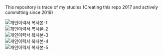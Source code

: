 This repository is trace of my studies
(Creating this repo 2017 and actively committing since 2019)

![개인이력서 복사본-1](https://user-images.githubusercontent.com/34568203/79694449-3c3ef980-82ab-11ea-8063-df33efa612ce.jpg)  
![개인이력서 복사본-2](https://user-images.githubusercontent.com/34568203/79694451-419c4400-82ab-11ea-9981-cdf0f479b266.jpg)  
![개인이력서 복사본-3](https://user-images.githubusercontent.com/34568203/79694456-43fe9e00-82ab-11ea-8ad3-c7dd7eb65c02.jpg)  
![개인이력서 복사본-4](https://user-images.githubusercontent.com/34568203/79694459-4660f800-82ab-11ea-8a08-68da23620cdb.jpg)  
![개인이력서 복사본-5](https://user-images.githubusercontent.com/34568203/79694460-48c35200-82ab-11ea-99e9-242ce78cc95a.jpg)  

